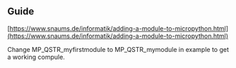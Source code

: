## Guide
[https://www.snaums.de/informatik/adding-a-module-to-micropython.html](https://www.snaums.de/informatik/adding-a-module-to-micropython.html)

Change MP_QSTR_myfirstmodule to MP_QSTR_mymodule in example to get a working compule.